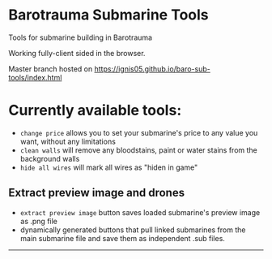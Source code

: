 # Barotrauma Submarine Tools

Tools for submarine building in Barotrauma

Working fully-client sided in the browser.

Master branch hosted on https://ignis05.github.io/baro-sub-tools/index.html

# Currently available tools:

-  `change price` allows you to set your submarine's price to any value you want, without any limitations
-  `clean walls` will remove any bloodstains, paint or water stains from the background walls
-  `hide all wires` will mark all wires as "hiden in game"

## Extract preview image and drones

-  `extract preview image` button saves loaded submarine's preview image as .png file
-  dynamically generated buttons that pull linked submarines from the main submarine file and save them as independent .sub files.

<hr>
